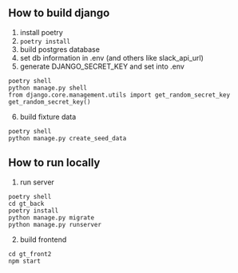 ## How to build django

1. install poetry
2. `poetry install`
3. build postgres database
4. set db information in .env (and others like slack_api_url)
5. generate DJANGO_SECRET_KEY and set into .env
```shell
poetry shell
python manage.py shell
from django.core.management.utils import get_random_secret_key
get_random_secret_key()
```
6. build fixture data
```shell
poetry shell
python manage.py create_seed_data
```

## How to run locally

1. run server

```
poetry shell
cd gt_back
poetry install
python manage.py migrate
python manage.py runserver
```

2. build frontend

```
cd gt_front2
npm start
```
